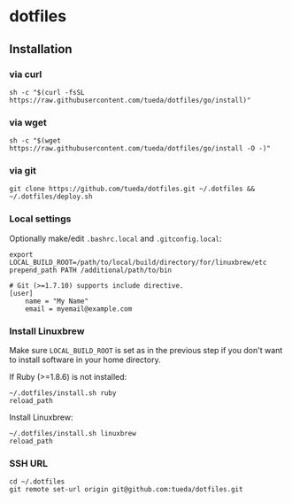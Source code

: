 # dotfiles

## Installation

### via curl

```
sh -c "$(curl -fsSL https://raw.githubusercontent.com/tueda/dotfiles/go/install)"
```

### via wget

```
sh -c "$(wget https://raw.githubusercontent.com/tueda/dotfiles/go/install -O -)"
```

### via git

```
git clone https://github.com/tueda/dotfiles.git ~/.dotfiles && ~/.dotfiles/deploy.sh
```

### Local settings

Optionally make/edit `.bashrc.local` and `.gitconfig.local`:

```
export LOCAL_BUILD_ROOT=/path/to/local/build/directory/for/linuxbrew/etc
prepend_path PATH /additional/path/to/bin
```

```
# Git (>=1.7.10) supports include directive.
[user]
    name = "My Name"
    email = myemail@example.com
```

### Install Linuxbrew

Make sure `LOCAL_BUILD_ROOT` is set as in the previous step if you don't want to
install software in your home directory.

If Ruby (>=1.8.6) is not installed:
```
~/.dotfiles/install.sh ruby
reload_path
```

Install Linuxbrew:
```
~/.dotfiles/install.sh linuxbrew
reload_path
```

### SSH URL

```
cd ~/.dotfiles
git remote set-url origin git@github.com:tueda/dotfiles.git
```
